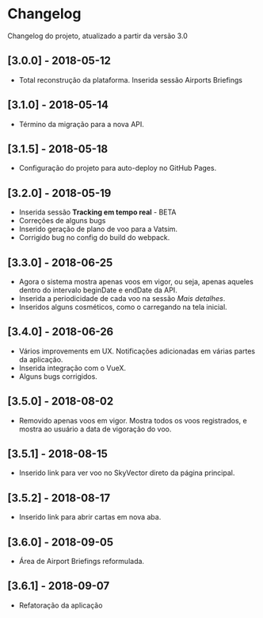 # Changelog
Changelog do projeto, atualizado a partir da versão 3.0

## [3.0.0] - 2018-05-12
- Total reconstrução da plataforma. Inserida sessão Airports Briefings

## [3.1.0] - 2018-05-14
- Término da migração para a nova API.

## [3.1.5] - 2018-05-18
- Configuração do projeto para auto-deploy no GitHub Pages.

## [3.2.0] - 2018-05-19
- Inserida sessão **Tracking em tempo real** - BETA
- Correções de alguns bugs
- Inserido geração de plano de voo para a Vatsim.
- Corrigido bug no config do build do webpack.

## [3.3.0] - 2018-06-25
- Agora o sistema mostra apenas voos em vigor, ou seja, apenas aqueles dentro do intervalo beginDate e endDate da API.
- Inserida a periodicidade de cada voo na sessão *Mais detalhes*.
- Inseridos alguns cosméticos, como o carregando na tela inicial.

## [3.4.0] - 2018-06-26
- Vários improvements em UX. Notificações adicionadas em várias partes da aplicação.
- Inserida integração com o VueX.
- Alguns bugs corrigidos.

## [3.5.0] - 2018-08-02
- Removido apenas voos em vigor. Mostra todos os voos registrados, e mostra ao usuário a data de vigoração do voo.

## [3.5.1] - 2018-08-15
- Inserido link para ver voo no SkyVector direto da página principal.

## [3.5.2] - 2018-08-17
- Inserido link para abrir cartas em nova aba.

## [3.6.0] - 2018-09-05
- Área de Airport Briefings reformulada.

## [3.6.1] - 2018-09-07
- Refatoração da aplicação
